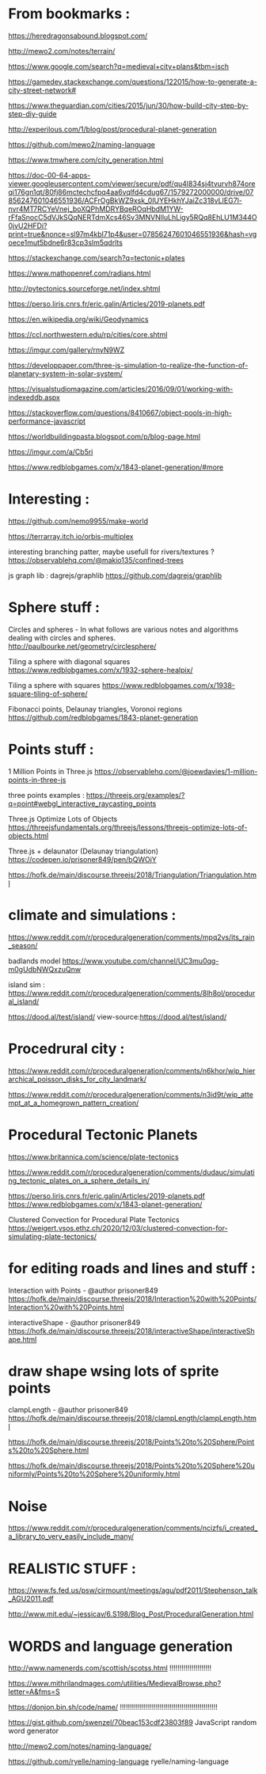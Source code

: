
# From bookmarks :

https://heredragonsabound.blogspot.com/

http://mewo2.com/notes/terrain/

https://www.google.com/search?q=medieval+city+plans&tbm=isch

https://gamedev.stackexchange.com/questions/122015/how-to-generate-a-city-street-network#

https://www.theguardian.com/cities/2015/jun/30/how-build-city-step-by-step-diy-guide

http://experilous.com/1/blog/post/procedural-planet-generation

https://github.com/mewo2/naming-language

https://www.tmwhere.com/city_generation.html

https://doc-00-64-apps-viewer.googleusercontent.com/viewer/secure/pdf/qu4l834sj4tvurvh874oreqi176gn1qt/80fj86mctechcfpq4aa6vqlfd4cdug67/1579272000000/drive/07856247601046551936/ACFrOgBkWZ9xsk_0IUYEHkhYJaiZc318vLIEG7l-nvr4MT7RCYeVnej_boXQPhMDRYBqeROqHbdM1YW-rFfaSnocC5dVJkSQqNERTdmXcs46Sv3MNVNlluLhLigy5RQq8EhLU1M344O0jvU2HFDi?print=true&nonce=sl97m4kbl71p4&user=07856247601046551936&hash=vgoece1mut5bdne6r83cp3slm5qdrlts

https://stackexchange.com/search?q=tectonic+plates

https://www.mathopenref.com/radians.html

http://pytectonics.sourceforge.net/index.shtml

https://perso.liris.cnrs.fr/eric.galin/Articles/2019-planets.pdf

https://en.wikipedia.org/wiki/Geodynamics

https://ccl.northwestern.edu/rp/cities/core.shtml

https://imgur.com/gallery/rnyN9WZ

https://developpaper.com/three-js-simulation-to-realize-the-function-of-planetary-system-in-solar-system/

https://visualstudiomagazine.com/articles/2016/09/01/working-with-indexeddb.aspx

https://stackoverflow.com/questions/8410667/object-pools-in-high-performance-javascript

https://worldbuildingpasta.blogspot.com/p/blog-page.html

https://imgur.com/a/Cb5ri

https://www.redblobgames.com/x/1843-planet-generation/#more



# Interesting :

https://github.com/nemo9955/make-world

https://terrarray.itch.io/orbis-multiplex

interesting branching patter, maybe usefull for rivers/textures ?
https://observablehq.com/@makio135/confined-trees


js graph lib : dagrejs/graphlib
https://github.com/dagrejs/graphlib



# Sphere stuff :
Circles and spheres - In what follows are various notes and algorithms dealing with circles and spheres.
http://paulbourke.net/geometry/circlesphere/

Tiling a sphere with diagonal squares
https://www.redblobgames.com/x/1932-sphere-healpix/

Tiling a sphere with squares
https://www.redblobgames.com/x/1938-square-tiling-of-sphere/


Fibonacci points, Delaunay triangles, Voronoi regions
https://github.com/redblobgames/1843-planet-generation


# Points stuff :
1 Million Points in Three.js
https://observablehq.com/@joewdavies/1-million-points-in-three-js

three points examples :
https://threejs.org/examples/?q=point#webgl_interactive_raycasting_points

Three.js Optimize Lots of Objects
https://threejsfundamentals.org/threejs/lessons/threejs-optimize-lots-of-objects.html


Three.js + delaunator (Delaunay triangulation)
https://codepen.io/prisoner849/pen/bQWOjY

https://hofk.de/main/discourse.threejs/2018/Triangulation/Triangulation.html


# climate and simulations :
https://www.reddit.com/r/proceduralgeneration/comments/mpq2vs/its_rain_season/


badlands model
https://www.youtube.com/channel/UC3mu0qg-m0gUdbNWQxzuQnw


island sim :
https://www.reddit.com/r/proceduralgeneration/comments/8lh8ol/procedural_island/

https://dood.al/test/island/
view-source:https://dood.al/test/island/


# Procedrural city :
https://www.reddit.com/r/proceduralgeneration/comments/n6khor/wip_hierarchical_poisson_disks_for_city_landmark/

https://www.reddit.com/r/proceduralgeneration/comments/n3id9t/wip_attempt_at_a_homegrown_pattern_creation/


# Procedural Tectonic Planets
https://www.britannica.com/science/plate-tectonics

https://www.reddit.com/r/proceduralgeneration/comments/dudauc/simulating_tectonic_plates_on_a_sphere_details_in/


https://perso.liris.cnrs.fr/eric.galin/Articles/2019-planets.pdf
https://www.redblobgames.com/x/1843-planet-generation/


Clustered Convection for Procedural Plate Tectonics
https://weigert.vsos.ethz.ch/2020/12/03/clustered-convection-for-simulating-plate-tectonics/



# for editing roads and lines and stuff :
Interaction with Points - @author prisoner849
https://hofk.de/main/discourse.threejs/2018/Interaction%20with%20Points/Interaction%20with%20Points.html

interactiveShape - @author prisoner849
https://hofk.de/main/discourse.threejs/2018/interactiveShape/interactiveShape.html


# draw shape wsing lots of sprite points
clampLength - @author prisoner849
https://hofk.de/main/discourse.threejs/2018/clampLength/clampLength.html


https://hofk.de/main/discourse.threejs/2018/Points%20to%20Sphere/Points%20to%20Sphere.html

https://hofk.de/main/discourse.threejs/2018/Points%20to%20Sphere%20uniformly/Points%20to%20Sphere%20uniformly.html


# Noise

https://www.reddit.com/r/proceduralgeneration/comments/ncizfs/i_created_a_library_to_very_easily_include_many/

# REALISTIC STUFF  :

https://www.fs.fed.us/psw/cirmount/meetings/agu/pdf2011/Stephenson_talk_AGU2011.pdf

http://www.mit.edu/~jessicav/6.S198/Blog_Post/ProceduralGeneration.html


# WORDS and language generation

http://www.namenerds.com/scottish/scotss.html !!!!!!!!!!!!!!!!!!!!!

https://www.mithrilandmages.com/utilities/MedievalBrowse.php?letter=A&fms=S

https://donjon.bin.sh/code/name/ !!!!!!!!!!!!!!!!!!!!!!!!!!!!!!!!!!!!!!!!!!!!!!!!!

https://gist.github.com/swenzel/70beac153cdf23803f89 JavaScript random word generator

http://mewo2.com/notes/naming-language/

https://github.com/ryelle/naming-language ryelle/naming-language


